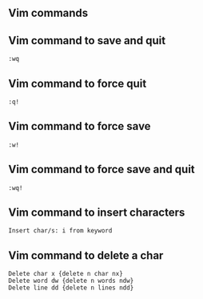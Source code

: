 ## Vim commands

## Vim command to save and quit

```vim
:wq
```

## Vim command to force quit

```vim
:q!
```
## Vim command to force save

```vim
:w!
```
## Vim command to force save and quit

```vim
:wq!
```

## Vim command to insert characters

```vim
Insert char/s: i from keyword 
```

## Vim command to delete a char
```vim
Delete char x {delete n char nx}
Delete word dw {delete n words ndw}
Delete line dd {delete n lines ndd} 
```
